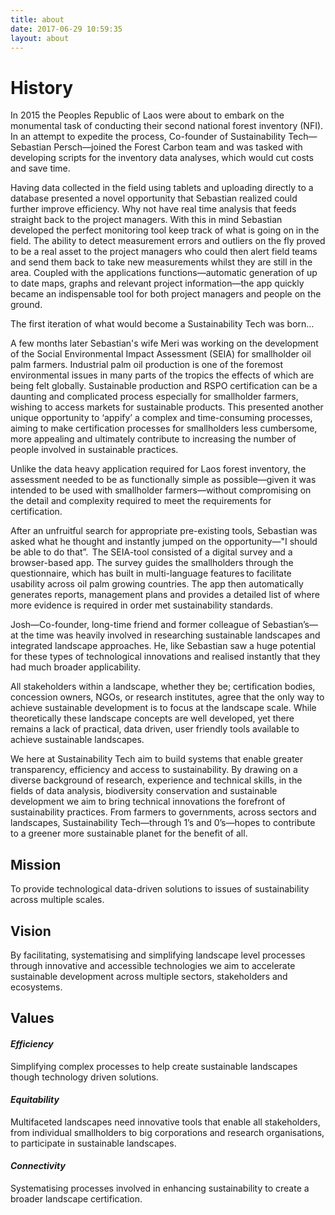 ```yaml
---
title: about
date: 2017-06-29 10:59:35
layout: about
---
```


# History

<p class="drop-cap">In 2015 the Peoples Republic of Laos were about to embark on the monumental task of conducting their second national forest inventory (NFI). In an attempt to expedite the process, Co-founder of Sustainability Tech—Sebastian Persch—joined the Forest Carbon team and was tasked with developing scripts for the inventory data analyses, which would cut costs and save time.</p>

Having data collected in the field using tablets and uploading directly to a database presented a novel opportunity that Sebastian realized could further improve efficiency. Why not have real time analysis that feeds straight back to the project managers. With this in mind Sebastian developed the perfect monitoring tool keep track of what is going on in the field. The ability to detect measurement errors and outliers on the fly proved to be a real asset to the project managers who could then alert field teams and send them back to take new measurements whilst they are still in the area. Coupled with the applications functions—automatic generation of up to date maps, graphs and relevant project information—the app quickly became an indispensable tool for both project managers and people on the ground.

The first iteration of what would become a Sustainability Tech was born…

A few months later Sebastian's wife Meri was working on the development of the Social Environmental Impact Assessment (SEIA) for smallholder oil palm farmers. Industrial palm oil production is one of the foremost environmental issues in many parts of the tropics the effects of which are being felt globally. Sustainable production and RSPO certification can be a daunting and complicated process especially for smallholder farmers, wishing to access markets for sustainable products. This presented another unique opportunity to ‘appify’ a complex and time-consuming processes, aiming to make certification processes for smallholders less cumbersome, more appealing and ultimately contribute to increasing the number of people involved in sustainable practices.  

Unlike the data heavy application required for Laos forest inventory, the assessment needed to be as functionally simple as possible—given it was intended to be used with smallholder farmers—without compromising on the detail and complexity required to meet the requirements for certification.  

After an unfruitful search for appropriate pre-existing tools, Sebastian was asked what he thought and instantly jumped on the opportunity—"I should be able to do that”.  The SEIA-tool consisted of a digital survey and a browser-based app. The survey guides the smallholders through the questionnaire, which has built in multi-language features to facilitate usability across oil palm growing countries. The app then automatically generates reports, management plans and provides a detailed list of where more evidence is required in order met sustainability standards.   

Josh—Co-founder, long-time friend and former colleague of Sebastian’s— at the time was heavily involved in researching sustainable landscapes and integrated landscape approaches. He, like Sebastian saw a huge potential for these types of technological innovations and realised instantly that they had much broader applicability.  

All stakeholders within a landscape, whether they be; certification bodies, concession owners, NGOs, or research institutes, agree that the only way to achieve sustainable development is to focus at the landscape scale. While theoretically these landscape concepts are well developed, yet there remains a lack of practical, data driven, user friendly tools available to achieve sustainable landscapes.

We here at Sustainability Tech aim to build systems that enable greater transparency, efficiency and access to sustainability. By drawing on a diverse background of research, experience and technical skills, in the fields of data analysis, biodiversity conservation and sustainable development we aim to bring technical innovations the forefront of sustainability practices. From farmers to governments, across sectors and landscapes, Sustainability Tech—through 1’s and 0’s—hopes to contribute to a greener more sustainable planet for the benefit of all. 

## Mission

To provide technological data-driven solutions to issues of sustainability across multiple scales.

## Vision

By facilitating, systematising and simplifying landscape level processes through innovative and accessible technologies we aim to accelerate sustainable development across multiple sectors, stakeholders and ecosystems.     

## Values

#### _Efficiency_
Simplifying complex processes to help create sustainable landscapes though technology driven solutions.  

#### _Equitability_
Multifaceted landscapes need innovative tools that enable all stakeholders, from individual smallholders to big corporations and research organisations, to participate in sustainable landscapes.  

#### _Connectivity_
Systematising processes involved in enhancing sustainability to create a broader landscape certification.
